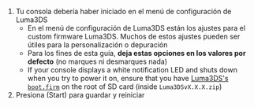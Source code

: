 1. Tu consola debería haber iniciado en el menú de configuración de Luma3DS
    - En el menú de configuración de Luma3DS están los ajustes para el custom firmware Luma3DS. Muchos de estos ajustes pueden ser útiles para la personalización o depuración
    - Para los fines de esta guía, **deja estas opciones en los valores por defecto** (no marques ni desmarques nada)
    - If your console displays a white notification LED and shuts down when you try to power it on, ensure that you have [Luma3DS's `boot.firm`](https://github.com/LumaTeam/Luma3DS/releases/latest) on the root of SD card (inside `Luma3DSvX.X.X.zip`)
2. Presiona (Start) para guardar y reiniciar
